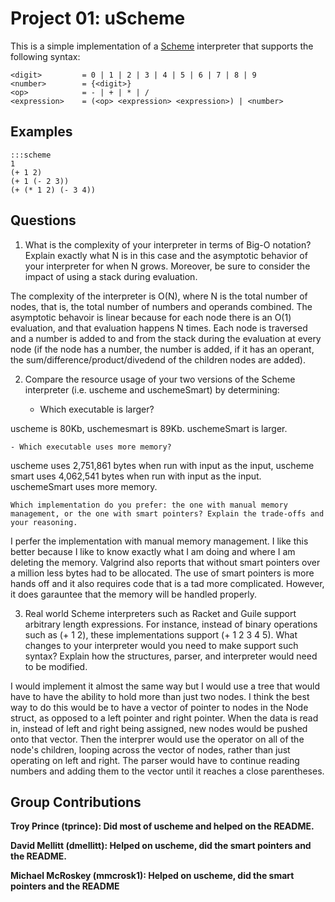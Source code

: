 Project 01: uScheme
===================

This is a simple implementation of a [Scheme] interpreter that supports the
following syntax:

    <digit>         = 0 | 1 | 2 | 3 | 4 | 5 | 6 | 7 | 8 | 9
    <number>        = {<digit>}
    <op>            = - | + | * | /
    <expression>    = (<op> <expression> <expression>) | <number>

Examples
--------

    :::scheme
    1
    (+ 1 2)
    (+ 1 (- 2 3))
    (+ (* 1 2) (- 3 4))

[Scheme]:   https://en.wikipedia.org/wiki/Scheme_(programming_language)


Questions
---------

1. What is the complexity of your interpreter in terms of Big-O notation? Explain exactly what N is in this case and the asymptotic behavior of your interpreter for when N grows. Moreover, be sure to consider the impact of using a stack during evaluation.
    
The complexity of the interpreter is O(N), where N is the total number of nodes, that is, the total number of numbers and operands combined.  The asymptotic behavoir is linear because for each node there is an O(1) evaluation, and that evaluation happens N times.  Each node is traversed and a number is added to and from the stack during the evaluation at every node (if the node has a number, the number is added, if it has an operant, the sum/difference/product/divedend of the children nodes are added).

2. Compare the resource usage of your two versions of the Scheme interpreter (i.e. uscheme and uschemeSmart) by determining:

    - Which executable is larger? 

uscheme is 80Kb, uschemesmart is 89Kb. uschemeSmart is larger.
    
    - Which executable uses more memory?

uscheme uses 2,751,861 bytes when run with input as the input, uscheme smart uses 4,062,541 bytes when run with input as the input.   uschemeSmart uses more memory.
        
    Which implementation do you prefer: the one with manual memory management, or the one with smart pointers? Explain the trade-offs and your reasoning.

I perfer the implementation with manual memory management.  I like this better because I like to know exactly what I am doing and where I am deleting the memory.  Valgrind also reports that without smart pointers over a million less bytes had to be allocated. The use of smart pointers is more hands off and it also requires code that is a tad more complicated.  However, it does garauntee that the memory will be handled properly.


3. Real world Scheme interpreters such as Racket and Guile support arbitrary length expressions. For instance, instead of binary operations such as (+ 1 2), these implementations support (+ 1 2 3 4 5). What changes to your interpreter would you need to make support such syntax? Explain how the structures, parser, and interpreter would need to be modified.
    
I would implement it almost the same way but I would use a tree that would have to have the ability to hold more than just two nodes.  I think the best way to do this would be to have a vector of pointer to nodes in the Node struct, as opposed to a left pointer and right pointer.  When the data is read in, instead of left and right being assigned, new nodes would be pushed onto that vector.  Then the interprer would use the operator on all of the node's children, looping across the vector of nodes, rather than just operating on left and right. The parser would have to continue reading numbers and adding them to the vector until it reaches a close parentheses.  
    

Group Contributions
-------------------

**Troy Prince (tprince): Did most of uscheme and helped on the README.**

**David Mellitt (dmellitt): Helped on uscheme, did the smart pointers and the README.**

**Michael McRoskey (mmcrosk1): Helped on uscheme, did the smart pointers and the README**


